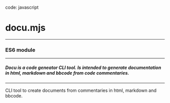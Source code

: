   
code: javascript  
# docu.mjs
---  
### ES6 module
---  
##### Docu is a code geneator CLI tool. Is intended to generate documentation in html, markdown and bbcode from code commentaries.
---  
CLI tool to create documents from commentaries in html, markdown and bbcode.  


